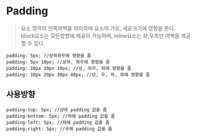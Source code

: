 # Padding
> 요소 영역의 안쪽여백을 의미하며 요소의 가로, 세로크기에 영향을 준다.  
  block요소는 모든방향에 제공이 가능하며, inline요소는 좌,우측만 여백을 제공할 수 있다.
  
  ```
  padding: 5px; //상하좌우에 영향을 줌
  padding: 5px 10px; //상하, 좌우에 영향을 줌
  padding: 10px 20px 10px; //상, 좌우, 하에 영향을 줌
  padding: 10px 20px 30px 40px; //상, 우, 하, 좌에 영향을 줌

  ```
  
  ## 사용방향
  ```
  padding-top: 5px; //상에 padding 값을 줌
  padding-bottom: 5px; //하에 padding 값을 줌
  padding-left: 5px; //좌에 padding 값을 줌
  padding-right: 5px; //우에 padding 값을 줌
  ```

